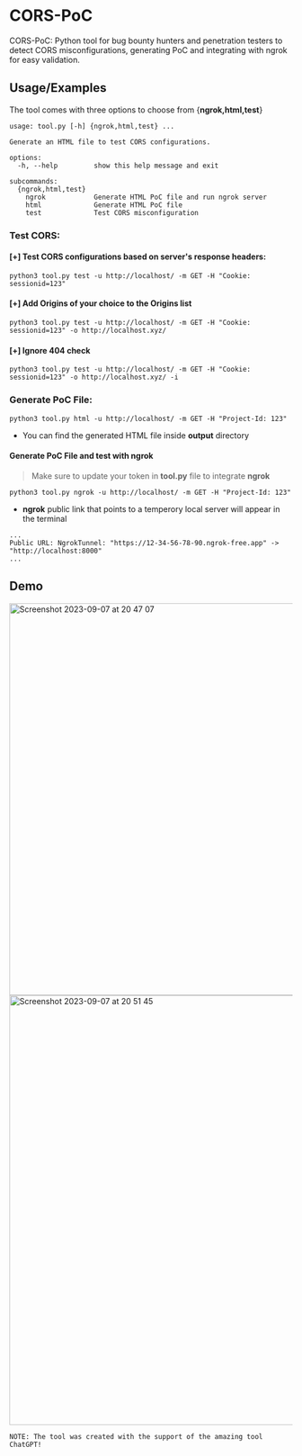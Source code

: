 # CORS-PoC
CORS-PoC: Python tool for bug bounty hunters and penetration testers to detect CORS misconfigurations, generating PoC and integrating with ngrok for easy validation.
## Usage/Examples
The tool comes with three options to choose from {**ngrok,html,test**}
```
usage: tool.py [-h] {ngrok,html,test} ...

Generate an HTML file to test CORS configurations.

options:
  -h, --help         show this help message and exit

subcommands:
  {ngrok,html,test}
    ngrok            Generate HTML PoC file and run ngrok server
    html             Generate HTML PoC file
    test             Test CORS misconfiguration
```

### Test CORS:
#### [+] Test CORS configurations based on server's response headers:
```
python3 tool.py test -u http://localhost/ -m GET -H "Cookie: sessionid=123"
```
#### [+] Add Origins of your choice to the Origins list
```
python3 tool.py test -u http://localhost/ -m GET -H "Cookie: sessionid=123" -o http://localhost.xyz/
```
#### [+] Ignore 404 check
```
python3 tool.py test -u http://localhost/ -m GET -H "Cookie: sessionid=123" -o http://localhost.xyz/ -i
```
### Generate PoC File:
```
python3 tool.py html -u http://localhost/ -m GET -H "Project-Id: 123"
```
* You can find the generated HTML file inside **output** directory
#### Generate PoC File and test with ngrok
> Make sure to update your token in **tool.py** file to integrate **ngrok**
```
python3 tool.py ngrok -u http://localhost/ -m GET -H "Project-Id: 123"
```
* **ngrok** public link that points to a temperory local server will appear in the terminal
```
...
Public URL: NgrokTunnel: "https://12-34-56-78-90.ngrok-free.app" -> "http://localhost:8000"
...
```
## Demo
<img width="697" alt="Screenshot 2023-09-07 at 20 47 07" src="https://github.com/raadfhaddad/CORS-PoC/assets/13183963/a10ef1f4-6d96-4035-8a1a-f39a8b1a3b83">
<img width="764" alt="Screenshot 2023-09-07 at 20 51 45" src="https://github.com/raadfhaddad/CORS-PoC/assets/13183963/da537bbc-bd79-473b-a58d-14e0dfaa6526">


```NOTE: The tool was created with the support of the amazing tool ChatGPT!```
